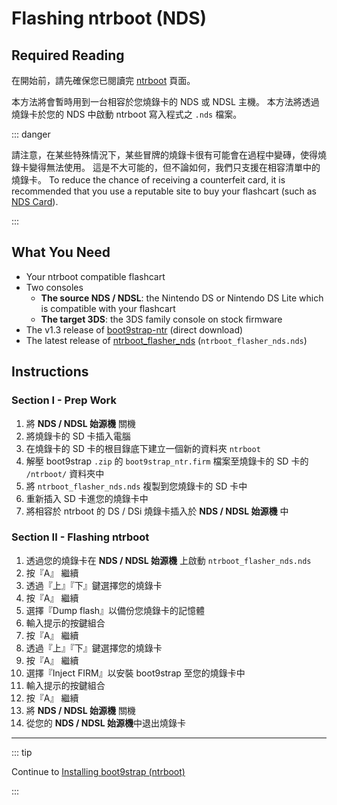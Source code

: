 # Flashing ntrboot (NDS)

## Required Reading

在開始前，請先確保您已閱讀完 [ntrboot](ntrboot) 頁面。

本方法將會暫時用到一台相容於您燒錄卡的 NDS 或 NDSL 主機。 本方法將透過燒錄卡於您的 NDS 中啟動 ntrboot 寫入程式之 `.nds` 檔案。

::: danger

請注意，在某些特殊情況下，某些冒牌的燒錄卡很有可能會在過程中變磚，使得燒錄卡變得無法使用。 這是不大可能的，但不論如何，我們只支援在相容清單中的燒錄卡。 To reduce the chance of receiving a counterfeit card, it is recommended that you use a reputable site to buy your flashcart (such as [NDS Card](https://www.nds-card.com/)).

:::

## What You Need

- Your ntrboot compatible flashcart
- Two consoles
    - **The source NDS / NDSL**: the Nintendo DS or Nintendo DS Lite which is compatible with your flashcart
    - **The target 3DS**: the 3DS family console on stock firmware
- The v1.3 release of [boot9strap-ntr](https://github.com/SciresM/boot9strap/releases/download/1.3/boot9strap-1.3-ntr.zip) (direct download)
- The latest release of [ntrboot_flasher_nds](https://github.com/jason0597/ntrboot_flasher_nds/releases/latest) (`ntrboot_flasher_nds.nds`)

## Instructions

### Section I - Prep Work

1. 將 **NDS / NDSL 始源機** 關機
2. 將燒錄卡的 SD 卡插入電腦
3. 在燒錄卡的 SD 卡的根目錄底下建立一個新的資料夾 `ntrboot`
4. 解壓 boot9strap `.zip` 的 `boot9strap_ntr.firm` 檔案至燒錄卡的 SD 卡的 `/ntrboot/` 資料夾中
5. 將 `ntrboot_flasher_nds.nds` 複製到您燒錄卡的 SD 卡中
6. 重新插入 SD 卡進您的燒錄卡中
7. 將相容於 ntrboot 的 DS / DSi 燒錄卡插入於 **NDS / NDSL 始源機** 中

### Section II - Flashing ntrboot

1. 透過您的燒錄卡在 **NDS / NDSL 始源機** 上啟動 `ntrboot_flasher_nds.nds`
2. 按『A』 繼續
3. 透過『上』『下』鍵選擇您的燒錄卡
4. 按『A』 繼續
5. 選擇『Dump flash』以備份您燒錄卡的記憶體
6. 輸入提示的按鍵組合
7. 按『A』 繼續
8. 透過『上』『下』鍵選擇您的燒錄卡
9. 按『A』 繼續
10. 選擇『Inject FIRM』以安裝 boot9strap 至您的燒錄卡中
11. 輸入提示的按鍵組合
12. 按『A』 繼續
13. 將 **NDS / NDSL 始源機** 關機
14. 從您的 **NDS / NDSL 始源機**中退出燒錄卡

___

::: tip

Continue to [Installing boot9strap (ntrboot)](installing-boot9strap-\(ntrboot\))

:::
